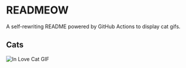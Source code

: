 # READMEOW

A self-rewriting README powered by GitHub Actions to display cat gifs.

## Cats

![In Love Cat GIF](https://media1.giphy.com/media/v1.Y2lkPTlhY2QwMmRhaG9kbDVhNnM2dGJ3ZjVpaHV6c3Z6NGNvc2djNGt4cnYxMG5nazk1NyZlcD12MV9naWZzX3NlYXJjaCZjdD1n/MDJ9IbxxvDUQM/200.gif)
